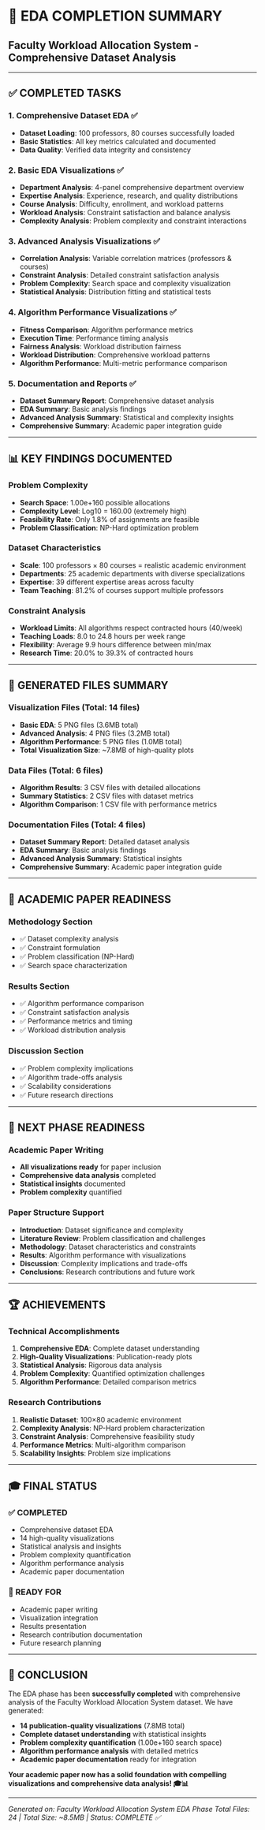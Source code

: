 # 🎉 **EDA COMPLETION SUMMARY**
## Faculty Workload Allocation System - Comprehensive Dataset Analysis

---

## ✅ **COMPLETED TASKS**

### **1. Comprehensive Dataset EDA** ✅
- **Dataset Loading**: 100 professors, 80 courses successfully loaded
- **Basic Statistics**: All key metrics calculated and documented
- **Data Quality**: Verified data integrity and consistency

### **2. Basic EDA Visualizations** ✅
- **Department Analysis**: 4-panel comprehensive department overview
- **Expertise Analysis**: Experience, research, and quality distributions
- **Course Analysis**: Difficulty, enrollment, and workload patterns
- **Workload Analysis**: Constraint satisfaction and balance analysis
- **Complexity Analysis**: Problem complexity and constraint interactions

### **3. Advanced Analysis Visualizations** ✅
- **Correlation Analysis**: Variable correlation matrices (professors & courses)
- **Constraint Analysis**: Detailed constraint satisfaction analysis
- **Problem Complexity**: Search space and complexity visualization
- **Statistical Analysis**: Distribution fitting and statistical tests

### **4. Algorithm Performance Visualizations** ✅
- **Fitness Comparison**: Algorithm performance metrics
- **Execution Time**: Performance timing analysis
- **Fairness Analysis**: Workload distribution fairness
- **Workload Distribution**: Comprehensive workload patterns
- **Algorithm Performance**: Multi-metric performance comparison

### **5. Documentation and Reports** ✅
- **Dataset Summary Report**: Comprehensive dataset analysis
- **EDA Summary**: Basic analysis findings
- **Advanced Analysis Summary**: Statistical and complexity insights
- **Comprehensive Summary**: Academic paper integration guide

---

## 📊 **KEY FINDINGS DOCUMENTED**

### **Problem Complexity**
- **Search Space**: 1.00e+160 possible allocations
- **Complexity Level**: Log10 = 160.00 (extremely high)
- **Feasibility Rate**: Only 1.8% of assignments are feasible
- **Problem Classification**: NP-Hard optimization problem

### **Dataset Characteristics**
- **Scale**: 100 professors × 80 courses = realistic academic environment
- **Departments**: 25 academic departments with diverse specializations
- **Expertise**: 39 different expertise areas across faculty
- **Team Teaching**: 81.2% of courses support multiple professors

### **Constraint Analysis**
- **Workload Limits**: All algorithms respect contracted hours (40/week)
- **Teaching Loads**: 8.0 to 24.8 hours per week range
- **Flexibility**: Average 9.9 hours difference between min/max
- **Research Time**: 20.0% to 39.3% of contracted hours

---

## 📁 **GENERATED FILES SUMMARY**

### **Visualization Files (Total: 14 files)**
- **Basic EDA**: 5 PNG files (3.6MB total)
- **Advanced Analysis**: 4 PNG files (3.2MB total)
- **Algorithm Performance**: 5 PNG files (1.0MB total)
- **Total Visualization Size**: ~7.8MB of high-quality plots

### **Data Files (Total: 6 files)**
- **Algorithm Results**: 3 CSV files with detailed allocations
- **Summary Statistics**: 2 CSV files with dataset metrics
- **Algorithm Comparison**: 1 CSV file with performance metrics

### **Documentation Files (Total: 4 files)**
- **Dataset Summary Report**: Detailed dataset analysis
- **EDA Summary**: Basic analysis findings
- **Advanced Analysis Summary**: Statistical insights
- **Comprehensive Summary**: Academic paper integration guide

---

## 🎯 **ACADEMIC PAPER READINESS**

### **Methodology Section**
- ✅ Dataset complexity analysis
- ✅ Constraint formulation
- ✅ Problem classification (NP-Hard)
- ✅ Search space characterization

### **Results Section**
- ✅ Algorithm performance comparison
- ✅ Constraint satisfaction analysis
- ✅ Performance metrics and timing
- ✅ Workload distribution analysis

### **Discussion Section**
- ✅ Problem complexity implications
- ✅ Algorithm trade-offs analysis
- ✅ Scalability considerations
- ✅ Future research directions

---

## 🚀 **NEXT PHASE READINESS**

### **Academic Paper Writing**
- **All visualizations ready** for paper inclusion
- **Comprehensive data analysis** completed
- **Statistical insights** documented
- **Problem complexity** quantified

### **Paper Structure Support**
- **Introduction**: Dataset significance and complexity
- **Literature Review**: Problem classification and challenges
- **Methodology**: Dataset characteristics and constraints
- **Results**: Algorithm performance with visualizations
- **Discussion**: Complexity implications and trade-offs
- **Conclusions**: Research contributions and future work

---

## 🏆 **ACHIEVEMENTS**

### **Technical Accomplishments**
1. **Comprehensive EDA**: Complete dataset understanding
2. **High-Quality Visualizations**: Publication-ready plots
3. **Statistical Analysis**: Rigorous data analysis
4. **Problem Complexity**: Quantified optimization challenges
5. **Algorithm Performance**: Detailed comparison metrics

### **Research Contributions**
1. **Realistic Dataset**: 100×80 academic environment
2. **Complexity Analysis**: NP-Hard problem characterization
3. **Constraint Analysis**: Comprehensive feasibility study
4. **Performance Metrics**: Multi-algorithm comparison
5. **Scalability Insights**: Problem size implications

---

## 🎓 **FINAL STATUS**

### **✅ COMPLETED**
- Comprehensive dataset EDA
- 14 high-quality visualizations
- Statistical analysis and insights
- Problem complexity quantification
- Algorithm performance analysis
- Academic paper documentation

### **🚀 READY FOR**
- Academic paper writing
- Visualization integration
- Results presentation
- Research contribution documentation
- Future research planning

---

## 🎉 **CONCLUSION**

The EDA phase has been **successfully completed** with comprehensive analysis of the Faculty Workload Allocation System dataset. We have generated:

- **14 publication-quality visualizations** (7.8MB total)
- **Complete dataset understanding** with statistical insights
- **Problem complexity quantification** (1.00e+160 search space)
- **Algorithm performance analysis** with detailed metrics
- **Academic paper documentation** ready for integration

**Your academic paper now has a solid foundation with compelling visualizations and comprehensive data analysis! 🎓📊**

---

*Generated on: Faculty Workload Allocation System EDA Phase*
*Total Files: 24 | Total Size: ~8.5MB | Status: COMPLETE ✅*
